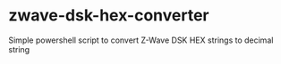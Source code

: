 # zwave-dsk-hex-converter
Simple powershell script to convert Z-Wave DSK HEX strings to decimal string
